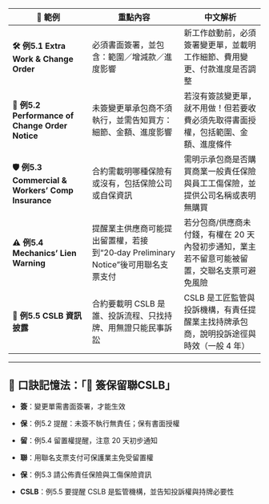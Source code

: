 

| 📂 範例                                             | 重點內容                                                   | 中文解析                                              |
| ------------------------------------------------- | ------------------------------------------------------ | ------------------------------------------------- |
| **🛠️ 例5.1 Extra Work & Change Order**            | 必須書面簽署，並包含：範圍／增減款／進度影響                                 | 新工作啟動前，必須簽署變更單，並載明工作細節、費用變更、付款進度是否調整              |
| **📣 例5.2 Performance of Change Order Notice**    | 未簽變更單承包商不須執行，並需告知買方：細節、金額、進度影響                         | 若沒有簽該變更單，就不用做！但若要收費必須先取得書面授權，包括範圍、金額、進度條件         |
| **🛡️ 例5.3 Commercial & Workers’ Comp Insurance** | 合約需載明哪種保險有或沒有，包括保險公司或自保資訊                              | 需明示承包商是否購買商業一般責任保險與員工工傷保險，並提供公司名稱或表明無購買           |
| **⚠️ 例5.4 Mechanics’ Lien Warning**               | 提醒業主供應商可能提出留置權，若接到“20‑day Preliminary Notice”後可用聯名支票支付 | 若分包商/供應商未付錢，有權在 20 天內發初步通知，業主若不留意可能被留置，交聯名支票可避免風險 |
| **📣 例5.5 CSLB 資訊披露**                             | 合約要載明 CSLB 是誰、投訴流程、只找持牌、用無證只能民事訴訟                      | CSLB 是工匠監管與投訴機構，有責任提醒業主找持牌承包商，說明投訴途徑與時效（一般 4 年）   |

---

## 🧠 口訣記憶法：「📝 **簽保留聯CSLB**」

- **簽**：變更單需書面簽署，才能生效
    
- **保**：例5.2 提醒：未簽不執行無責任；保有書面授權
    
- **留**：例5.4 留置權提醒，注意 20 天初步通知
    
- **聯**：用聯名支票支付可保護業主免受留置權
    
- **保**：例5.3 請公佈責任保險與工傷保險資訊
    
- **CSLB**：例5.5 要提醒 CSLB 是監管機構，並告知投訴權與持牌必要性